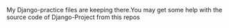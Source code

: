 My Django-practice files are keeping there.You may get some help with the source code of Django-Project from this repos

